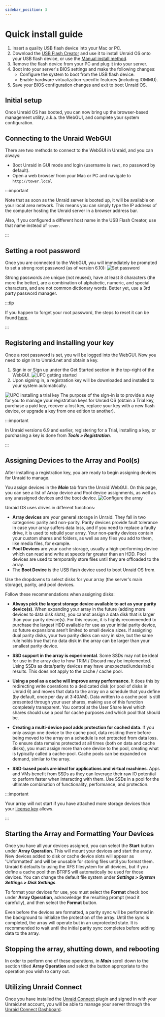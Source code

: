 ```yaml
---
sidebar_position: 3
---
```


# Quick install guide

1. Insert a quality USB flash device into your Mac or PC.
2. Download the [USB Flash Creator](https://unraid.net/download) and use it to install Unraid OS onto your USB flash device, or use the [Manual install method](./manual-install-method.md).
3. Remove the flash device from your PC and plug it into your server.
4. Boot into your server's BIOS settings and make the following changes:
    * Configure the system to boot from the USB flash device.
    * Enable hardware virtualization-specific features (including IOMMU).
5. Save your BIOS configuration changes and exit to boot Unraid OS.

## Initial setup

Once Unraid OS has booted, you can now bring up the browser-based management utility, a.k.a. the WebGUI, and complete your system configuration.

## Connecting to the Unraid WebGUI

There are two methods to connect to the WebGUI in Unraid, and you can always:

* Boot Unraid in GUI mode and login (username is `root`, no password by default).
* Open a web browser from your Mac or PC and navigate to `http://tower.local`

:::important

Note that as soon as the Unraid server is booted up, it will be available on your local area network. This means you can simply type  the IP address of the computer hosting the Unraid server in a browser address bar.

Also, if you configured a different host name in the USB Flash Creator, use that name instead of `tower`.

:::

## Setting a root password

Once you are connected to the WebGUI, you will immediately be prompted to set a strong root password (as of version 6.10):
![Set password](../assets/Set_root_password.png)

Strong passwords are unique (not reused), have at least 8 characters (the more the better), are a combination of alphabetic, numeric, and special characters, and are not common dictionary words. Better yet, use a 3rd party password manager.

:::tip

If you happen to forget your root password, the steps to reset it can be found [here](../guides/reset-password.md).

:::

## Registering and installing your key

Once a root password is set, you will be logged into the WebGUI. Now you need to sign in to Unraid.net and obtain a key.

1. Sign in or Sign up under the Get Started section in the top-right of the WebGUI.
  ![UPC getting started](../assets/Upc_get_started.png)
2. Upon signing in, a registration key will be downloaded and installed to your system automatically.

![UPC installing a trial key](../assets/Upc_install_trial_key.png)
The purpose of the sign-in is to provide a way for you to manage your registration keys for Unraid OS (obtain a Trial key, purchase a paid key, recover a lost key, replace your key with a new flash device, or upgrade a key from one edition to another).

<!-- When signing up we **highly recommend** you enable 2FA for your Unraid.net Account. Click [here](https://forums.unraid.net/topic/104007-enhanced-forum-account-security-2fa/) for how to set this up.-->

:::important

In Unraid versions 6.9 and earlier, registering for a Trial, installing a key, or purchasing a key is done from ***Tools > Registration***.

:::

## Assigning Devices to the Array and Pool(s)

After installing a registration key, you are ready to begin assigning devices for Unraid to manage.

You assign devices in the ***Main*** tab from the Unraid WebGUI. On this page, you can see a list of Array device and Pool device assignments, as well as any unassigned devices and the boot device.
![Configure the array](../assets/Configuringarray1.png)

Unraid OS uses drives in different functions:

* **Array devices** are your general storage in Unraid. They fall in two categories: parity and non-parity. Parity devices provide fault tolerance in case your array suffers data loss, and if you need to replace a faulty drive, it is used to rebuild your array. Your non-parity devices contain your custom shares and folders, as well as any files you add to them, like media files, for example.
* **Pool Devices** are your cache storage, usually a high-performing device which can read and write at speeds far greater than an HDD. Pool devices are used to temporarily store files until they are offloaded to the array.
* The **Boot Device** is the USB flash device used to boot Unraid OS from.

Use the dropdowns to select disks for your array (the server's main storage), parity, and pool devices.

Follow these recommendations when assigning disks:

* **Always pick the largest storage device available to act as your parity device(s)**. When expanding your array in the future (adding
  more devices to data disk slots), you cannot assign a data disk that is larger than your parity device(s). For this reason, it is highly recommended to purchase the largest HDD available for use as your initial parity device, so future expansions aren’t limited to small device sizes. If assigning dual parity disks, your two parity disks can vary in size, but the same rule holds true that no data disk in the array can be larger than your smallest parity device.

* **SSD support in the array is experimental**. Some SSDs may not be ideal for use in the array due to how TRIM / Discard may be implemented. Using SSDs as data/parity devices may have unexpected/undesirable results. This does not apply to the cache / cache pool.

* **Using a pool as a cache will improve array performance**. It does this by redirecting write operations to a dedicated disk (or pool of disks in Unraid 6) and moves that data to the array on a schedule that you define (by default, once per day at 3:40AM). Data written to a cache pool is still presented through your user shares, making use of this function completely transparent. You control at the User Share level which shares should use a pool for cache purposes and which pool that should be.

* **Creating a multi-device pool adds protection for cached data**. If you only assign one device to the cache pool, data residing there before being moved to the array on a schedule is not protected from data loss. To ensure data remains protected at all times (both on data and cache disks), you must assign more than one device to the pool, creating what is typically called a cache-pool. Cache pools can be expanded on demand, similar to the array.

* **SSD-based pools are ideal for applications and virtual machines**.
  Apps and VMs benefit from SSDs as they can leverage their raw IO potential to perform faster when interacting with them. Use SSDs in a pool for the ultimate combination of functionality, performance, and protection.

:::important

Your array will not start if you have attached more storage devices than your [license key](https://unraid.net/pricing) allows.

:::

## Starting the Array and Formatting Your Devices

Once you have all your devices assigned, you can select the **Start** button under **Array Operation**. This will mount your devices and start the array. New devices added to disk or cache device slots will appear as 'Unformatted' and will be unusable for storing files until you format them. Unraid 6 defaults to using the XFS filesystem for all devices, but if you define a cache pool then BTRFS will automatically be used for those devices. You can change the default file system under ***Settings > System Settings > Disk Settings***.

To format your devices for use, you must select the **Format** check box under **Array Operation**, acknowledge the resulting prompt (read it carefully), and then select the **Format** button.

Even before the devices are formatted, a parity sync will be performed in the background to initialize the protection of the array. Until the sync is completed, the array will operate but in an unprotected state. It is recommended to wait until the initial parity sync completes before adding data to the array.

## Stopping the array, shutting down, and rebooting

In order to perform one of these operations, in ***Main*** scroll down to the section titled **Array Operation** and select the button appropriate to the operation you wish to carry out.

## Utilizing Unraid Connect

Once you have installed the [Unraid Connect](/connect/about.md) plugin and signed in with your Unraid.net account, you will be able to manage your server through the [Unraid Connect Dashboard](https://connect.myunraid.net/).
